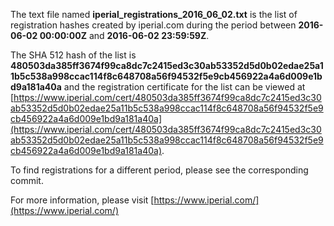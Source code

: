 The text file named **iperial_registrations_2016_06_02.txt** is the list of registration hashes created by iperial.com during the period between **2016-06-02 00:00:00Z** and **2016-06-02 23:59:59Z**.

The SHA 512 hash of the list is **480503da385ff3674f99ca8dc7c2415ed3c30ab53352d5d0b02edae25a11b5c538a998ccac114f8c648708a56f94532f5e9cb456922a4a6d009e1bd9a181a40a** and the registration certificate for the list can be viewed at [https://www.iperial.com/cert/480503da385ff3674f99ca8dc7c2415ed3c30ab53352d5d0b02edae25a11b5c538a998ccac114f8c648708a56f94532f5e9cb456922a4a6d009e1bd9a181a40a](https://www.iperial.com/cert/480503da385ff3674f99ca8dc7c2415ed3c30ab53352d5d0b02edae25a11b5c538a998ccac114f8c648708a56f94532f5e9cb456922a4a6d009e1bd9a181a40a).

To find registrations for a different period, please see the corresponding commit.

For more information, please visit [https://www.iperial.com/](https://www.iperial.com/)
